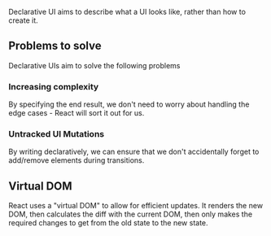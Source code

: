 Declarative UI aims to describe what a UI looks like, rather than how to create it.

## Problems to solve
Declarative UIs aim to solve the following problems
### Increasing complexity
By specifying the end result, we don't need to worry about handling the edge cases - React will sort it out for us.
### Untracked UI Mutations
By writing declaratively, we can ensure that we don't accidentally forget to add/remove elements during transitions.

## Virtual DOM
React uses a "virtual DOM" to allow for efficient updates. It renders the new DOM, then calculates the diff with the current DOM, then only makes the required changes to get from the old state to the new state.